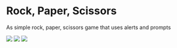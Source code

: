 # Rock, Paper, Scissors

As simple rock, paper, scissors game that uses alerts and prompts

<img src = "../../assets/images/Screen Shot 2020-07-05 at 8.11.50 PM.png">
<img src = "../../assets/images/Screen Shot 2020-07-05 at 8.12.03 PM.png">
<img src = "../../assets/images/Screen Shot 2020-07-05 at 8.12.11 PM.png">